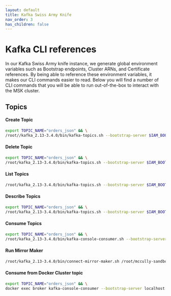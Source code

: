 ```yaml
---
layout: default
title: Kafka Swiss Army Knife
nav_order: 3
has_children: false
---
```

# Kafka CLI references
In our Kafka Swiss Army knife instance, we generate global environment variables such as Bootstrap endpoints, Cluster ARNs, and Certificate references.  By being able to reference these environment variables, it makes our CLI commands easier to read.  Below you will find a number of CLI commands that you will be able to run out-of-the-box to interact with the MSK cluster.


## Topics
#### Create Topic
```bash
export TOPIC_NAME="orders_json" && \
/root//kafka_2.13-3.4.0/bin/kafka-topics.sh --bootstrap-server $IAM_BOOTSTRAP_SERVERS --command-config /root/iam-config.conf --create --topic $TOPIC_NAME 
```
#### Delete Topic
```bash
export TOPIC_NAME="orders_json" && \
/root/kafka_2.13-3.4.0/bin/kafka-topics.sh --bootstrap-server $IAM_BOOTSTRAP_SERVERS --command-config /root/iam-config.conf --delete --topic $TOPIC_NAME 
```
#### List Topics
```bash
/root/kafka_2.13-3.4.0/bin/kafka-topics.sh --bootstrap-server $IAM_BOOTSTRAP_SERVERS --command-config /root/iam-config.conf --list
```

#### Describe Topics
```bash
export TOPIC_NAME="orders_json" && \
/root/kafka_2.13-3.4.0/bin/kafka-topics.sh --bootstrap-server $IAM_BOOTSTRAP_SERVERS --command-config /root/iam-config.conf --describe --topic $TOPIC_NAME 
```

#### Consume Topics
```bash
export TOPIC_NAME="orders_json" && \
/root/kafka_2.13-3.4.0/bin/kafka-console-consumer.sh --bootstrap-server $IAM_BOOTSTRAP_SERVERS --consumer.config /root/iam-config.conf --topic $TOPIC_NAME --property print.key=true --max-messages 20
```

#### Run Mirror Maker
```bash
/root/kafka_2.13-3.4.0/bin/connect-mirror-maker.sh /root/mccully-sandbox/migration-source/mm2.properties
```


#### Consume from Docker Cluster topic
```bash
export TOPIC_NAME="orders_json" && \
docker exec broker kafka-console-consumer --bootstrap-server localhost:9092 --topic $TOPIC_NAME --property print.key=true --max-messages 20
```